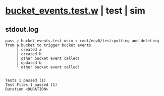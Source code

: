 # [bucket_events.test.w](../../../../../examples/tests/valid/bucket_events.test.w) | test | sim

## stdout.log
```log
pass ┌ bucket_events.test.wsim » root/env0/test:putting and deleting from a bucket to trigger bucket events
     │ created a
     │ created b
     │ other bucket event called!
     │ updated b
     └ other bucket event called!
 
 
Tests 1 passed (1)
Test Files 1 passed (1)
Duration <DURATION>
```

